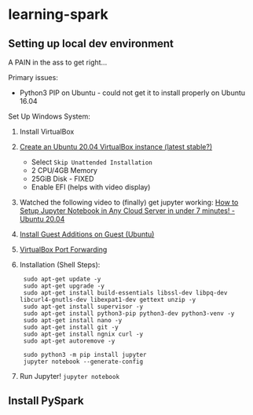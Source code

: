 # learning-spark

## Setting up local dev environment

A PAIN in the ass to get right...

Primary issues:
* Python3 PIP on Ubuntu - could not get it to install properly on Ubuntu 16.04 

Set Up Windows System:
1. Install VirtualBox
2. [Create an Ubuntu 20.04 VirtualBox instance (latest stable?)](https://www.youtube.com/watch?v=rJ9ysibH768&ab_channel=GEEKrar)
   * Select `Skip Unattended Installation`
   * 2 CPU/4GB Memory
   * 25GiB Disk - FIXED
   * Enable EFI (helps with video display)
3. Watched the following video to (finally) get jupyter working: [How to Setup Jupyter Notebook in Any Cloud Server in under 7 minutes! - Ubuntu 20.04](https://www.youtube.com/watch?v=Dq1phGV-7fI&ab_channel=TheLinuxOS)
4. [Install Guest Additions on Guest (Ubuntu)](https://www.youtube.com/watch?v=zdkl16oAS1k&ab_channel=ProgrammingKnowledge2)
5. [VirtualBox Port Forwarding](https://www.youtube.com/watch?v=SK_7AhHNZ0M&ab_channel=Abstractprogrammer)
5. Installation (Shell Steps):    
   ```shell
    sudo apt-get update -y
    sudo apt-get upgrade -y
    sudo apt-get install build-essentials libssl-dev libpq-dev libcurl4-gnutls-dev libexpat1-dev gettext unzip -y
    sudo apt-get install supervisor -y
    sudo apt-get install python3-pip python3-dev python3-venv -y
    sudo apt-get install nano -y
    sudo apt-get install git -y
    sudo apt-get install ngnix curl -y
    sudo apt-get autoremove -y 
    
    sudo python3 -m pip install jupyter
    jupyter notebook --generate-config
    ```

6. Run Jupyter! `jupyter notebook`

## Install PySpark
